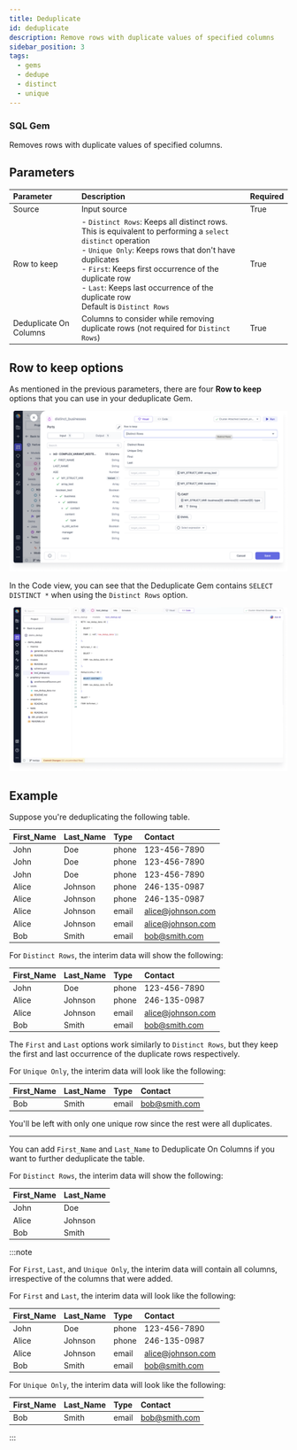 ```yaml
---
title: Deduplicate
id: deduplicate
description: Remove rows with duplicate values of specified columns
sidebar_position: 3
tags:
  - gems
  - dedupe
  - distinct
  - unique
---
```


<h3><span class="badge rounded-pill text-bg-light">SQL Gem</span></h3>

Removes rows with duplicate values of specified columns.

## Parameters

| Parameter              | Description                                                                                                                                                                                                                                                                                                                  | Required |
| :--------------------- | :--------------------------------------------------------------------------------------------------------------------------------------------------------------------------------------------------------------------------------------------------------------------------------------------------------------------------- | :------- |
| Source                 | Input source                                                                                                                                                                                                                                                                                                                 | True     |
| Row to keep            | - `Distinct Rows`: Keeps all distinct rows. This is equivalent to performing a `select distinct` operation <br/>- `Unique Only`: Keeps rows that don't have duplicates <br/>- `First`: Keeps first occurrence of the duplicate row <br/>- `Last`: Keeps last occurrence of the duplicate row <br/>Default is `Distinct Rows` | True     |
| Deduplicate On Columns | Columns to consider while removing duplicate rows (not required for `Distinct Rows`)                                                                                                                                                                                                                                         | True     |

## Row to keep options

As mentioned in the previous parameters, there are four **Row to keep** options that you can use in your deduplicate Gem.

![Deduplicate row to keep](./img/deduplicate_row_to_keep.png)

In the Code view, you can see that the Deduplicate Gem contains `SELECT DISTINCT *` when using the `Distinct Rows` option.

![Deduplicate code view](./img/deduplicate_code_view.png)

## Example

Suppose you're deduplicating the following table.

| First_Name | Last_Name | Type  | Contact           |
| :--------- | :-------- | :---- | :---------------- |
| John       | Doe       | phone | 123-456-7890      |
| John       | Doe       | phone | 123-456-7890      |
| John       | Doe       | phone | 123-456-7890      |
| Alice      | Johnson   | phone | 246-135-0987      |
| Alice      | Johnson   | phone | 246-135-0987      |
| Alice      | Johnson   | email | alice@johnson.com |
| Alice      | Johnson   | email | alice@johnson.com |
| Bob        | Smith     | email | bob@smith.com     |

For `Distinct Rows`, the interim data will show the following:

| First_Name | Last_Name | Type  | Contact           |
| :--------- | :-------- | :---- | :---------------- |
| John       | Doe       | phone | 123-456-7890      |
| Alice      | Johnson   | phone | 246-135-0987      |
| Alice      | Johnson   | email | alice@johnson.com |
| Bob        | Smith     | email | bob@smith.com     |

The `First` and `Last` options work similarly to `Distinct Rows`, but they keep the first and last occurrence of the duplicate rows respectively.

For `Unique Only`, the interim data will look like the following:

| First_Name | Last_Name | Type  | Contact       |
| :--------- | :-------- | :---- | :------------ |
| Bob        | Smith     | email | bob@smith.com |

You'll be left with only one unique row since the rest were all duplicates.

---

You can add `First_Name` and `Last_Name` to Deduplicate On Columns if you want to further deduplicate the table.

For `Distinct Rows`, the interim data will show the following:

| First_Name | Last_Name |
| :--------- | :-------- |
| John       | Doe       |
| Alice      | Johnson   |
| Bob        | Smith     |

:::note

For `First`, `Last`, and `Unique Only`, the interim data will contain all columns, irrespective of the columns that were added.

For `First` and `Last`, the interim data will look like the following:

| First_Name | Last_Name | Type  | Contact           |
| :--------- | :-------- | :---- | :---------------- |
| John       | Doe       | phone | 123-456-7890      |
| Alice      | Johnson   | phone | 246-135-0987      |
| Alice      | Johnson   | email | alice@johnson.com |
| Bob        | Smith     | email | bob@smith.com     |

For `Unique Only`, the interim data will look like the following:

| First_Name | Last_Name | Type  | Contact       |
| :--------- | :-------- | :---- | :------------ |
| Bob        | Smith     | email | bob@smith.com |

:::
